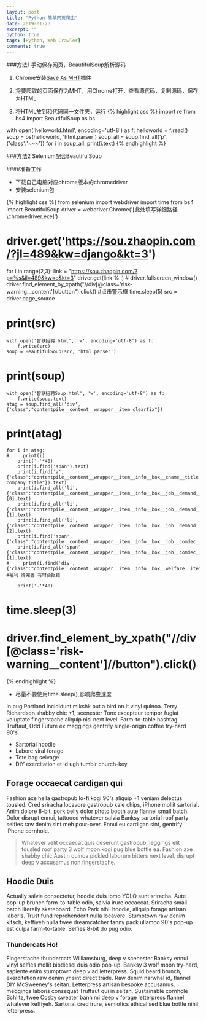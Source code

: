 ```yaml
---
layout: post
title: "Python 简单网页爬虫"
date: 2019-01-23
excerpt: ""
python: true
tags: [Python, Web Crawler]
comments: true
---
```


###方法1 手动保存网页，BeautifulSoup解析源码

1. Chrome安装[Save As MHT](https://chrome.google.com/webstore/detail/save-as-mht/hfmodljjaibbdndlikgagimhhodmobkc?hl=zh-CN&utm_source=chrome-ntp-launcher)插件

2. 将要爬取的页面保存为MHT，用Chrome打开，查看源代码，复制源码，保存为HTML

3. 将HTML放到和代码同一文件夹，运行
{% highlight css %}
import re
from bs4 import BeautifulSoup as bs

with open('helloworld.html', encoding='utf-8') as f:
    helloworld = f.read()
soup = bs(helloworld, 'html.parser')
soup_all = soup.find_all('p', {'class':'~~~'})
for i in soup_all:
    print(i.text)
{% endhighlight %}

###方法2 Selenium配合BeautifulSoup

####准备工作

* 下载自己电脑对应chrome版本的chromedriver
* 安装selenium包

{% highlight css %}
from selenium import webdriver
import time
from bs4 import BeautifulSoup
driver = webdriver.Chrome('[此处填写详细路径\\chromedriver.exe]')
# driver.get('https://sou.zhaopin.com/?jl=489&kw=django&kt=3')
for i in range(2,3):
    link = "https://sou.zhaopin.com/?p=%s&jl=489&kw=c&kt=3"
    driver.get(link % i)
    # driver.fullscreen_window()
    driver.find_element_by_xpath("//div[@class='risk-warning__content']//button").click() #点击警示框
    time.sleep(5)
    src = driver.page_source
#     print(src)
    with open('智联招聘.html', 'w', encoding='utf-8') as f:
        f.write(src)
    soup = BeautifulSoup(src, 'html.parser')
#     print(soup)
    with open('智联招聘Soup.html', 'w', encoding='utf-8') as f:
        f.write(soup.text)
    atag = soup.find_all('div', {'class':"contentpile__content__wrapper__item clearfix"})
#     print(atag)
    for i in atag:
    #     print(i)
        print('-'*40)
        print(i.find('span').text)
        print(i.find('a', {'class':"contentpile__content__wrapper__item__info__box__cname__title company_title"}).text)
        print(i.find_all('li', {'class':"contentpile__content__wrapper__item__info__box__job__demand__item"})[0].text)
        print(i.find_all('li', {'class':"contentpile__content__wrapper__item__info__box__job__demand__item"})[1].text)
        print(i.find_all('li', {'class':"contentpile__content__wrapper__item__info__box__job__demand__item"})[2].text)
        print(i.find('span', {'class':"contentpile__content__wrapper__item__info__box__job__comdec__item"}).text)
        print(i.find_all('span', {'class':"contentpile__content__wrapper__item__info__box__job__comdec__item"})[1].text)
    #     print(i.find('div', {'class':"contentpile__content__wrapper__item__info__box__welfare__item"}).text) #福利 待完善 有时会报错

        print('-'*40)
    
#     time.sleep(3)
#     driver.find_element_by_xpath("//div[@class='risk-warning__content']//button").click()
{% endhighlight %}

* 尽量不要使用time.sleep(),影响爬虫速度

In pug Portland incididunt mlkshk put a bird on it vinyl quinoa. Terry Richardson shabby chic +1, scenester Tonx excepteur tempor fugiat voluptate fingerstache aliquip nisi next level. Farm-to-table hashtag Truffaut, Odd Future ex meggings gentrify single-origin coffee try-hard 90's.

* Sartorial hoodie
* Labore viral forage
* Tote bag selvage
* DIY exercitation et id ugh tumblr church-key


## Forage occaecat cardigan qui

Fashion axe hella gastropub lo-fi kogi 90's aliquip +1 veniam delectus tousled. Cred sriracha locavore gastropub kale chips, iPhone mollit sartorial. Anim dolore 8-bit, pork belly dolor photo booth aute flannel small batch. Dolor disrupt ennui, tattooed whatever salvia Banksy sartorial roof party selfies raw denim sint meh pour-over. Ennui eu cardigan sint, gentrify iPhone cornhole.

> Whatever velit occaecat quis deserunt gastropub, leggings elit tousled roof party 3 wolf moon kogi pug blue bottle ea. Fashion axe shabby chic Austin quinoa pickled laborum bitters next level, disrupt deep v accusamus non fingerstache.

## Hoodie Duis

Actually salvia consectetur, hoodie duis lomo YOLO sunt sriracha. Aute pop-up brunch farm-to-table odio, salvia irure occaecat. Sriracha small batch literally skateboard. Echo Park nihil hoodie, aliquip forage artisan laboris. Trust fund reprehenderit nulla locavore. Stumptown raw denim kitsch, keffiyeh nulla twee dreamcatcher fanny pack ullamco 90's pop-up est culpa farm-to-table. Selfies 8-bit do pug odio.

### Thundercats Ho!

Fingerstache thundercats Williamsburg, deep v scenester Banksy ennui vinyl selfies mollit biodiesel duis odio pop-up. Banksy 3 wolf moon try-hard, sapiente enim stumptown deep v ad letterpress. Squid beard brunch, exercitation raw denim yr sint direct trade. Raw denim narwhal id, flannel DIY McSweeney's seitan. Letterpress artisan bespoke accusamus, meggings laboris consequat Truffaut qui in seitan. Sustainable cornhole Schlitz, twee Cosby sweater banh mi deep v forage letterpress flannel whatever keffiyeh. Sartorial cred irure, semiotics ethical sed blue bottle nihil letterpress.
